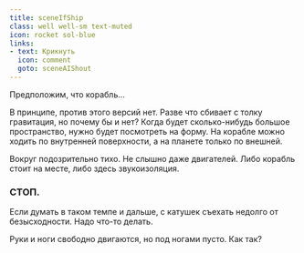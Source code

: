 ```yaml
---
title: sceneIfShip
class: well well-sm text-muted
icon: rocket sol-blue
links:
- text: Крикнуть
  icon: comment
  goto: sceneAIShout
---
```


Предположим, что корабль...

В принципе, против этого версий нет. Разве что сбивает с толку гравитация, но почему бы и нет? Когда будет сколько-нибудь большое пространство, нужно будет посмотреть на форму. На корабле можно ходить по внутренней поверхности, а на планете только по внешней.

Вокруг подозрительно тихо. Не слышно даже двигателей. Либо корабль стоит на месте, либо здесь звукоизоляция.

<h3 class="sol-red">СТОП.</h3>

Если думать в таком темпе и дальше, с катушек съехать недолго от безысходности. Надо что-то делать.

Руки и ноги свободно двигаются, но под ногами пусто. Как так?
